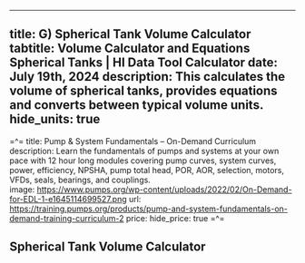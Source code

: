 -----
title: G) Spherical Tank Volume Calculator
tabtitle: Volume Calculator and Equations Spherical Tanks | HI Data Tool Calculator
date: July 19th, 2024
description: This calculates the volume of spherical tanks, provides equations and converts between typical volume units.
hide_units: true
-----
=^=
title: Pump & System Fundamentals – On-Demand Curriculum 
description: Learn the fundamentals of pumps and systems at your own pace with 12 hour long modules covering pump curves, system curves, power, efficiency, NPSHA, pump total head, POR, AOR, selection, motors, VFDs, seals, bearings, and couplings.  
image: https://www.pumps.org/wp-content/uploads/2022/02/On-Demand-for-EDL-1-e1645114699527.png
url: https://training.pumps.org/products/pump-and-system-fundamentals-on-demand-training-curriculum-2
price: 
hide_price: true
=^=

## Spherical Tank Volume Calculator


<tank-demo tank_type='Spherical'/>